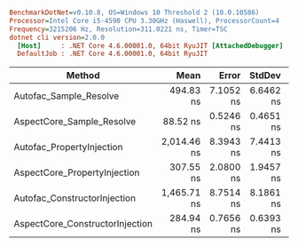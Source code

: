 ``` ini

BenchmarkDotNet=v0.10.8, OS=Windows 10 Threshold 2 (10.0.10586)
Processor=Intel Core i5-4590 CPU 3.30GHz (Haswell), ProcessorCount=4
Frequency=3215206 Hz, Resolution=311.0221 ns, Timer=TSC
dotnet cli version=2.0.0
  [Host]     : .NET Core 4.6.00001.0, 64bit RyuJIT [AttachedDebugger]
  DefaultJob : .NET Core 4.6.00001.0, 64bit RyuJIT


```
 |                          Method |        Mean |     Error |    StdDev |    StdErr |         Min |          Q1 |      Median |          Q3 |         Max |         Op/s |  Gen 0 | Allocated |
 |-------------------------------- |------------:|----------:|----------:|----------:|------------:|------------:|------------:|------------:|------------:|-------------:|-------:|----------:|
 |          Autofac_Sample_Resolve |   494.83 ns | 7.1052 ns | 6.6462 ns | 1.7161 ns |   482.52 ns |   490.19 ns |   495.53 ns |   499.97 ns |   506.58 ns |  2,020,908.9 | 0.2384 |     752 B |
 |       AspectCore_Sample_Resolve |    88.52 ns | 0.5246 ns | 0.4651 ns | 0.1243 ns |    87.92 ns |    88.16 ns |    88.47 ns |    88.86 ns |    89.31 ns | 11,296,837.3 | 0.0279 |      88 B |
 |       Autofac_PropertyInjection | 2,014.46 ns | 8.3943 ns | 7.4413 ns | 1.9888 ns | 2,004.18 ns | 2,008.05 ns | 2,012.60 ns | 2,018.61 ns | 2,028.83 ns |    496,411.0 | 0.5875 |    1856 B |
 |    AspectCore_PropertyInjection |   307.55 ns | 2.0800 ns | 1.9457 ns | 0.5024 ns |   303.61 ns |   306.21 ns |   307.10 ns |   308.93 ns |   310.74 ns |  3,251,544.6 | 0.1063 |     336 B |
 |    Autofac_ConstructorInjection | 1,465.71 ns | 8.7514 ns | 8.1861 ns | 2.1136 ns | 1,454.43 ns | 1,458.12 ns | 1,466.01 ns | 1,473.38 ns | 1,480.38 ns |    682,263.5 | 0.6084 |    1920 B |
 | AspectCore_ConstructorInjection |   284.94 ns | 0.7656 ns | 0.6393 ns | 0.1773 ns |   283.55 ns |   284.60 ns |   284.96 ns |   285.43 ns |   286.05 ns |  3,509,500.8 | 0.0987 |     312 B |
